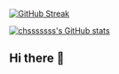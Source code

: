 [![GitHub Streak](https://streak-stats.demolab.com?user=chsssssss&theme=dark&ring=AF7BEB60&fire=AF7BEB&currStreakLabel=AF7BEB&sideNums=AF7BEB&background=0D1117&border=3D444D)](https://git.io/streak-stats)

[![chsssssss's GitHub stats](https://github-readme-stats.vercel.app/api?username=chsssssss)](https://github.com/chsssssss/github-readme-stats)

## Hi there 👋

<!--
**chsssssss/chsssssss** is a ✨ _special_ ✨ repository because its `README.md` (this file) appears on your GitHub profile.

Here are some ideas to get you started:

- 🔭 I’m currently working on ...
- 🌱 I’m currently learning ...
- 👯 I’m looking to collaborate on ...
- 🤔 I’m looking for help with ...
- 💬 Ask me about ...
- 📫 How to reach me: ...
- 😄 Pronouns: ...
- ⚡ Fun fact: ...
-->
